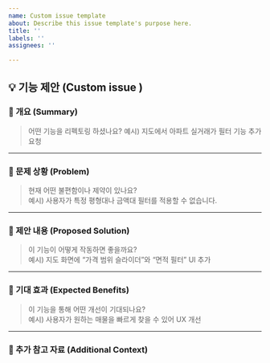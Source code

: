 ```yaml
---
name: Custom issue template
about: Describe this issue template's purpose here.
title: ''
labels: ''
assignees: ''

---
```


## 💡 기능 제안 (Custom issue )

### 🧾 개요 (Summary)
> 어떤 기능을 리펙토링 하셨나요?
예시) 지도에서 아파트 실거래가 필터 기능 추가 요청

---

### 🎯 문제 상황 (Problem)
> 현재 어떤 불편함이나 제약이 있나요?  
예시) 사용자가 특정 평형대나 금액대 필터를 적용할 수 없습니다.

---

### 🚀 제안 내용 (Proposed Solution)
> 이 기능이 어떻게 작동하면 좋을까요?  
예시) 지도 화면에 “가격 범위 슬라이더”와 “면적 필터” UI 추가

---

### 💎 기대 효과 (Expected Benefits)
> 이 기능을 통해 어떤 개선이 기대되나요?  
예시) 사용자가 원하는 매물을 빠르게 찾을 수 있어 UX 개선

---

### 🧩 추가 참고 자료 (Additional Context)
